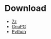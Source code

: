 # Download
- [7z](https://www.7-zip.org/download.html)
- [GnuPG](https://gnupg.org/download/)
- [Python](https://www.python.org)

